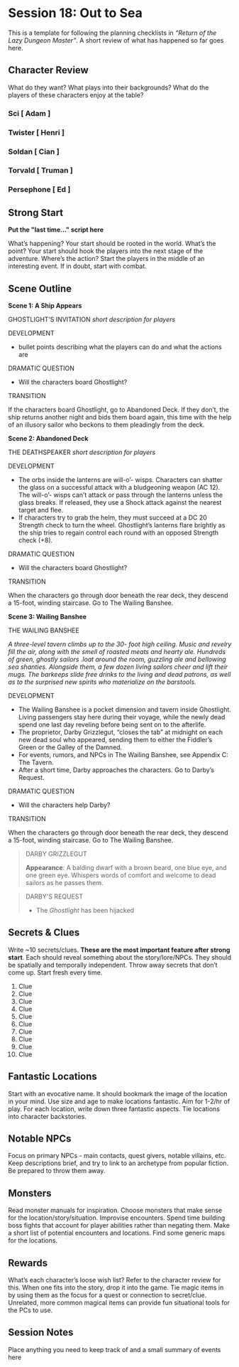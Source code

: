# Session 18: Out to Sea

This is a template for following the planning checklists in *“Return of the Lazy Dungeon Master”*. A short review of what has happened so far goes here.

## Character Review

What do they want? What plays into their backgrounds? What do the players of these characters enjoy at the table? 

### Sci [ Adam ]

### Twister [ Henri ]

### Soldan [ Cian ]

### Torvald [ Truman ]

### Persephone [ Ed ]

## Strong Start

**Put the "last time..." script here**

What’s happening? Your start should be rooted in the world. What’s the point? Your start should hook the players into the next stage of the adventure. Where’s the action? Start the players in the middle of an interesting event. If in doubt, start with combat.

## Scene Outline

**Scene 1: A Ship Appears**

GHOSTLIGHT’S INVITATION
*short description for players*

DEVELOPMENT

- bullet points describing what the players can do and what the actions are

DRAMATIC QUESTION

- Will the characters board Ghostlight?

TRANSITION

If the characters board Ghostlight, go to  Abandoned Deck. If they don’t, the ship returns  another night and bids them board again, this  time with the help of an illusory sailor who  beckons to them pleadingly from the deck.

**Scene 2: Abandoned Deck**

THE DEATHSPEAKER
*short description for players*

DEVELOPMENT

- The orbs inside the lanterns are will-o’- wisps. Characters can shatter the glass on a successful attack with a bludgeoning  weapon (AC 12). The will-o’- wisps can’t attack or pass  through the lanterns unless  the glass breaks. If  released, they use a Shock  attack against the nearest  target and flee.
-  If characters try to grab the helm, they must  succeed at a DC 20  Strength check to turn  the wheel. Ghostlight’s lanterns flare brightly as  the ship tries to regain  control each round with  an opposed Strength check (+8). 

DRAMATIC QUESTION

- Will the characters board Ghostlight?

TRANSITION

When the characters go through door beneath  the rear deck, they descend a 15-foot, winding  staircase. Go to The Wailing Banshee. 

**Scene 3: Wailing Banshee**

THE WAILING BANSHEE

*A three-level tavern climbs up to the 30- foot high ceiling. Music and revelry fill the air, along with the smell of  roasted meats and hearty ale. Hundreds of green, ghostly sailors  .loat around the room, guzzling  ale and bellowing sea shanties.  Alongside them, a few dozen living  sailors cheer and lift their mugs.    The barkeeps slide free drinks to  the living and dead patrons, as  well as to the surprised new  spirits who materialize on the  barstools.*

DEVELOPMENT

- The Wailing Banshee is a pocket  dimension and tavern inside  Ghostlight. Living passengers  stay here during their voyage, while the  newly dead spend one last day reveling  before being sent on to the afterlife.   
- The proprietor, Darby Grizzlegut, “closes the  tab” at midnight on each new dead soul who  appeared, sending them to either the  Fiddler’s Green or the Galley of the Damned.  
-  For events, rumors, and NPCs in The Wailing  Banshee, see Appendix C: The Tavern.  
-  After a short time, Darby approaches the  characters. Go to Darby’s Request. 

DRAMATIC QUESTION

- Will	the	characters	help	Darby?	

TRANSITION

When the characters go through door beneath  the rear deck, they descend a 15-foot, winding  staircase. Go to The Wailing Banshee. 

> DARBY GRIZZLEGUT
>
> **Appearance**: A balding dwarf with a brown  beard, one blue eye, and one green eye. Whispers words of comfort and  welcome to dead sailors as he passes them. 

> DARBY'S REQUEST
>
> - The *Ghostlight* has been hijacked 

## Secrets & Clues

Write ~10 secrets/clues. **These are the most important feature after strong start**. Each should reveal something about the story/lore/NPCs. They should be spatially and temporally independent. Throw away secrets that don’t come up. Start fresh every time.

1. Clue
2. Clue
3. Clue
4. Clue
5. Clue
6. Clue
7. Clue
8. Clue
9. Clue
10. Clue

## Fantastic Locations

Start with an evocative name. It should bookmark the image of the location in your mind. Use size and age to make locations fantastic. Aim for 1-2/hr of play. For each location, write down three fantastic aspects. Tie locations into character backstories. 

## Notable NPCs

Focus on primary NPCs - main contacts, quest givers, notable villains, etc. Keep descriptions brief, and try to link to an archetype from popular fiction. Be prepared to throw them away.

## Monsters

Read monster manuals for inspiration. Choose monsters that make sense for the location/story/situation. Improvise encounters. Spend time building boss fights that account for player abilities rather than negating them. Make a short list of potential encounters and locations. Find some generic maps for the locations.

## Rewards

What’s each character’s loose wish list? Refer to the character review for this. When one fits into the story, drop it into the game. Tie magic items in by using them as the focus for a quest or connection to secret/clue. Unrelated, more common magical items can provide fun situational tools for the PCs to use. 

## Session Notes

Place anything you need to keep track of and a small summary of events here

